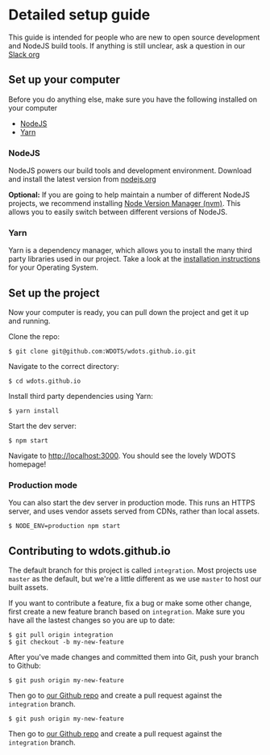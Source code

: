 # Detailed setup guide

This guide is intended for people who are new to open source development and NodeJS build tools. If anything is 
still unclear, ask a question in our [Slack org](https://webdevsoftheshire.slack.com)

## Set up your computer

Before you do anything else, make sure you have the following installed on your computer

- [NodeJS](https://nodejs.org)
- [Yarn](https://yarnpkg.com/)

### NodeJS

NodeJS powers our build tools and development environment. Download and install the latest version from
[nodejs.org](https://nodejs.org/en/)

**Optional:** If you are going to help maintain a number of different NodeJS projects, we recommend installing
[Node Version Manager (nvm)](https://github.com/creationix/nvm). This allows you to easily switch between different versions of NodeJS.

### Yarn

Yarn is a dependency manager, which allows you to install the many third party libraries used in our project. 
Take a look at the [installation instructions](https://yarnpkg.com/en/docs/install) for your Operating System.

## Set up the project

Now your computer is ready, you can pull down the project and get it up and running.

Clone the repo:

```
$ git clone git@github.com:WDOTS/wdots.github.io.git
```

Navigate to the correct directory:

```
$ cd wdots.github.io
```

Install third party dependencies using Yarn:

```
$ yarn install
```

Start the dev server:

```
$ npm start
```

Navigate to [http://localhost:3000](http://localhost:3000). You should see the lovely WDOTS homepage!

### Production mode

You can also start the dev server in production mode. This runs an HTTPS server, and uses vendor assets served from 
CDNs, rather than local assets.

```
$ NODE_ENV=production npm start
```

## Contributing to wdots.github.io

The default branch for this project is called `integration`. Most projects use `master` as the default,
 but we're a little different as we use `master` to host our built assets.

If you want to contribute a feature, fix a bug or make some other change, first create a new feature 
branch based on `integration`. Make sure you have all the lastest changes so you are up to date:

```
$ git pull origin integration
$ git checkout -b my-new-feature
```

After you've made changes and committed them into Git, push your branch to Github:

```
$ git push origin my-new-feature
```

Then go to [our Github repo](https://github.com/WDOTS/wdots.github.io) and create a pull request against the
`integration` branch.

```
$ git push origin my-new-feature
```

Then go to [our Github repo](https://github.com/WDOTS/wdots.github.io) and create a pull request against the
`integration` branch.
